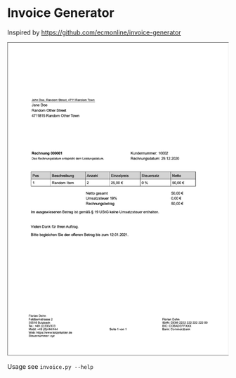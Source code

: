 # Invoice Generator
Inspired by https://github.com/ecmonline/invoice-generator

![rendered invoice](https://github.com/katzefudder/invoice_generator/blob/master/invoice.png)

Usage see `invoice.py --help`